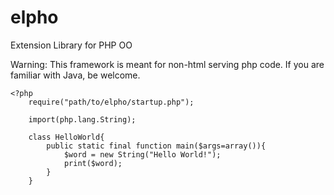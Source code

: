 elpho
=====

Extension Library for PHP OO

Warning: This framework is meant for non-html serving php code.
If you are familiar with Java, be welcome.

	<?php
		require("path/to/elpho/startup.php");
		
		import(php.lang.String);
		
		class HelloWorld{
			public static final function main($args=array()){
				$word = new String("Hello World!");
				print($word);
			}
		}

